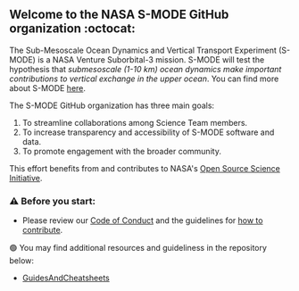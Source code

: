 ## Welcome to the NASA S-MODE GitHub organization :octocat:	

The Sub-Mesoscale Ocean Dynamics and Vertical Transport Experiment (S-MODE) is a NASA Venture Suborbital-3 mission. S-MODE will test the hypothesis that *submesoscale (1-10 km) ocean dynamics make important contributions to vertical exchange in the upper ocean*. You can find more about S-MODE [here](https://espo.nasa.gov/s-mode/content/S-MODE).

The S-MODE GitHub organization has three main goals:

1. To streamline collaborations among Science Team members.
2. To increase transparency and accessibility of S-MODE software and data.
3. To promote engagement with the broader community. 

This effort benefits from and contributes to NASA's [Open Source Science Initiative](https://science.nasa.gov/open-science-overview).

### :warning: Before you start:

- Please review our [Code of Conduct](https://github.com/NASA-SMODE/GuidesAndCheatsheets/blob/main/CODE_OF_CONDUCT.md) and the guidelines for [how to contribute](https://github.com/NASA-SMODE/GuidesAndCheatsheets/blob/main/CONTRIBUTING.md).

:green_circle: You may find additional resources and guideliness in the repository below:

- [GuidesAndCheatsheets](https://github.com/NASA-SMODE/GuidesAndCheatsheets)


<!---
👩‍💻 Useful resources - where can the community find your docs? Is there anything else the community should know?
🧙 Remember, you can do mighty things with the power of [Markdown](https://guides.github.com/features/mastering-markdown/)
--->

